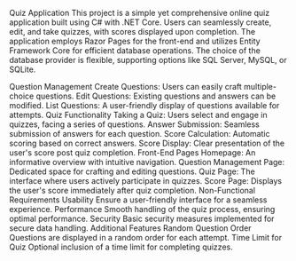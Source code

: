 Quiz Application
  This project is a simple yet comprehensive online quiz application built using C# with .NET Core. Users can seamlessly create, edit, and take quizzes, with scores displayed upon completion. The application employs Razor Pages for the front-end and utilizes Entity Framework Core for efficient database operations. The choice of the database provider is flexible, supporting options like SQL Server, MySQL, or SQLite.

  Question Management
    Create Questions: Users can easily craft multiple-choice questions.
    Edit Questions: Existing questions and answers can be modified.
    List Questions: A user-friendly display of questions available for attempts.
  Quiz Functionality
    Taking a Quiz: Users select and engage in quizzes, facing a series of questions.
    Answer Submission: Seamless submission of answers for each question.
    Score Calculation: Automatic scoring based on correct answers.
    Score Display: Clear presentation of the user's score post quiz completion.
  Front-End Pages
    Homepage: An informative overview with intuitive navigation.
    Question Management Page: Dedicated space for crafting and editing questions.
    Quiz Page: The interface where users actively participate in quizzes.
    Score Page: Displays the user's score immediately after quiz completion.
Non-Functional Requirements
  Usability
    Ensure a user-friendly interface for a seamless experience.
  Performance
    Smooth handling of the quiz process, ensuring optimal performance.
  Security
    Basic security measures implemented for secure data handling.
Additional Features 
  Random Question Order
    Questions are displayed in a random order for each attempt.
  Time Limit for Quiz
    Optional inclusion of a time limit for completing quizzes.
  
